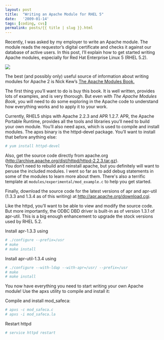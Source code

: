 ```yaml
---
layout: post
title:  "Writing an Apache Module for RHEL 5"
date:   '2009-01-14'
tags: [coding, cvs]
permalink: posts/{{ title | slug }}.html
---
```


Recently, I was asked by my employer to write an Apache module.  The module reads the requestor&rsquo;s digital certificate and checks it against our database of active users.  In this post, I&rsquo;ll explain how to get started writing Apache modules, especially for Red Hat Enterprise Linux 5 (RHEL 5.2).

<!-- more -->

<div class="imgleft">
<a href="http://www.amazon.com/gp/product/0132409674?ie=UTF8&tag=michelllougeeenv&linkCode=as2&camp=1789&creative=9325&creativeASIN=0132409674"><img border="0" src="/assets/img/51sQph2MYyL._SL160_.jpg"></a>
</div>

The best (and possibly only) useful source of information about writing modules for Apache 2 is Nick Kew&rsquo;s
<a href="http://www.amazon.com/gp/product/0132409674?ie=UTF8&tag=michelllougeeenv&linkCode=as2&camp=1789&creative=9325&creativeASIN=0132409674">The Apache Modules Book.</a><img src="http://www.assoc-amazon.com/e/ir?t=michelllougeeenv&l=as2&o=1&a=0132409674" width="1" height="1" border="0" alt="" style="border:none !important; margin:0px !important;" />

The first thing you&rsquo;ll want to do is buy this book.
It is well written, provides lots of examples, and is very thorough.
But even with <i>The Apache Modules Book</i>, you will need to do some exploring in the Apache code to understand how everything works and to apply it to your work.

Currently, RHEL5 ships with Apache 2.2.3 and APR 1.2.7.  APR, the Apache Portable Runtime, provides all the tools and libraries you&rsquo;ll need to build your own module.  You&rsquo;ll also need apxs, which is used to compile and install modules.  The apxs binary is the httpd-devel package.  You&rsquo;ll want to install that before anything else:

~~~ bash
# yum install httpd-devel
~~~

Also, get the source code directly from apache.org
(<a href="http://archive.apache.org/dist/httpd/httpd-2.2.3.tar.gz">http://archive.apache.org/dist/httpd/httpd-2.2.3.tar.gz</a>).  
You don&rsquo;t need to rebuild and reinstall apache, but you definitely will want to peruse the included modules.  I went so far as to add debug statements in some of the modules to learn more about them.  There's also a terrific template at <code>modules/experimental/mod_example.c</code> to help you get started.

Finally, download the source code for the latest versions of apr and apr-util (1.3.3 and 1.3.4 as of this writing) at 
<a href="http://apr.apache.org/download.cgi">http://apr.apache.org/download.cgi</a>.  

Like the httpd, you&rsquo;ll want to be able to view and modify the source code.  But more importantly, the ODBC DBD driver is built-in as of version 1.3.1 of apr-util.  This is a big enough enhancement to upgrade the stock versions used by RHEL 5.2.

Install apr-1.3.3 using

~~~ bash
# ./configure --prefix=/usr
# make
# make install
~~~

Install apr-util-1.3.4 using

~~~ bash
# ./configure --with-ldap --with-apr=/usr/ --prefix=/usr
# make
# make install
~~~

You now have everything you need to start writing your own Apache module!  Use the apxs utility to compile and install it:

Compile and install mod_safeca:

~~~ bash
# apxs -c mod_safeca.c
# apxs -i mod_safeca.la 
~~~

Restart httpd

~~~ bash
# service httpd restart
~~~

